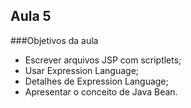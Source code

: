 ## Aula 5

###Objetivos da aula
- Escrever arquivos JSP com scriptlets;
- Usar Expression Language;
- Detalhes de Expression Language;
- Apresentar o conceito de Java Bean.
